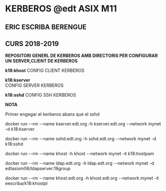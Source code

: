 # KERBEROS @edt ASIX M11

## ERIC ESCRIBA BERENGUE
## CURS 2018-2019

**REPOSITORI GENERL DE KERBEROS AMB DIRECTORIS PER CONFIGURAR UN SERVER,CLIENT DE KERBEROS**

**k18:khost**
CONFIG CLIENT KERBEROS

**k18:kserver** 	
CONFIG SERVER KERBEROS

**k18:sshd**
CONFIG SSH KERBEROS

**NOTA**

Primer engegar el kerberos abans que el sshd

docker run --rm --name kserver.edt.org -h kserver.edt.org --network mynet -d k18:kserver

docker run --rm --name sshd.edt.org -h sshd.edt.org --network mynet -d k18:sshd

docker run --rm --name khost -h khost --network mynet -it k18:hostpam


docker run --rm --name ldap.edt.org -h ldap.edt.org --network mynet -d edtasixm06/ldapserver:18group


 docker run --rm --name khost.edt.org -h khost.edt.org --network mynet -it eescriba/k18:khostpl 

